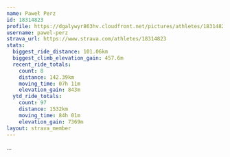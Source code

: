 ```yaml
---
name: Paweł Perz
id: 18314823
profile: https://dgalywyr863hv.cloudfront.net/pictures/athletes/18314823/5244308/1/large.jpg
username: pawel-perz
strava_url: https://www.strava.com/athletes/18314823
stats:
  biggest_ride_distance: 101.06km
  biggest_climb_elevation_gain: 457.6m
  recent_ride_totals:
    count: 8
    distance: 142.39km
    moving_time: 07h 11m
    elevation_gain: 843m
  ytd_ride_totals:
    count: 97
    distance: 1532km
    moving_time: 84h 01m
    elevation_gain: 7369m
layout: strava_member
--- 
```

...
